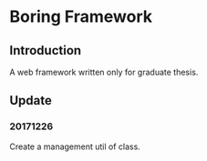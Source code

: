 # Boring Framework

## Introduction

A web framework written only for graduate thesis.

## Update

### 20171226

Create a management util of class.